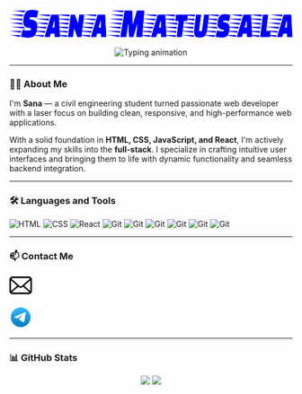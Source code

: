 <p align="center">
  <img src="https://github.com/matusalasana/matusalasana/blob/main/text%20(1).svg" height="50px" alt="my name">
</p>
<p align="center">
  <img src="https://readme-typing-svg.demolab.com?font=Fira+Code&size=24&pause=1000&color=FF00FF&center=true&vCenter=true&width=435&lines=A+Frontend+Developer;Full+Stack+Dev+In+Progress;Always+learning+new+things" height="80px" alt="Typing animation" />
</p>

---

### 👨‍💻 About Me

I'm **Sana** — a civil engineering student turned passionate web developer with a laser focus on building clean, responsive, and high-performance web applications.  

With a solid foundation in **HTML, CSS, JavaScript, and React**, I'm actively expanding my skills into the **full-stack**. I specialize in crafting intuitive user interfaces and bringing them to life with dynamic functionality and seamless backend integration.

---

### 🛠️ Languages and Tools

<p align="left">
  <img src="https://cdn.jsdelivr.net/gh/devicons/devicon/icons/html5/html5-original.svg" alt="HTML" width="40" height="40"/>
  <img src="https://cdn.jsdelivr.net/gh/devicons/devicon/icons/css3/css3-original.svg" alt="CSS" width="40" height="40"/>
  <img src="https://cdn.jsdelivr.net/gh/devicons/devicon/icons/react/react-original.svg" alt="React" width="40" height="40"/>
  <img src="https://cdn.jsdelivr.net/gh/devicons/devicon/icons/git/git-original.svg" alt="Git" width="40" height="40"/>
  <img src="https://cdn.jsdelivr.net/gh/devicons/devicon/icons/typescript/typescript-plain.svg" alt="Git" width="40" height="40"/>
  <img src="https://cdn.jsdelivr.net/gh/devicons/devicon/icons/bash/bash-original.svg" alt="Git" width="40" height="40"/>
  <img src="https://cdn.jsdelivr.net/gh/devicons/devicon/icons/github/github-original.svg" alt="Git" width="40" height="40"/>
  <img src="https://cdn.jsdelivr.net/gh/devicons/devicon/icons/javascript/javascript-original.svg" alt="Git" width="40" height="40"/>
  <img src="https://cdn.jsdelivr.net/gh/devicons/devicon/icons/linux/linux-original.svg" alt="Git" width="40" height="40"/>
</p>

---

### 📫 Contact Me

<p align="left">
  <a href="mailto:matusalasana@gmail.com"><img src="https://github.com/matusalasana/matusalasana/blob/main/email-8-svgrepo-com.svg" alt="Git" width="40" height="40"/></a>
</p>
<p align="left">
  <a href="https://t.me/+251945807386" target="_blank"><img src="https://github.com/matusalasana/matusalasana/blob/main/telegram-svgrepo-com.svg" alt="Git" width="40" height="40"/></a>
  <br/>
</p>

---

### 📊 GitHub Stats

<p align="center">
  <img src="https://github-readme-stats.vercel.app/api?username=matusalasana&show_icons=true&theme=radical" max-width="90%" width="48%"/>
  <img src="https://github-readme-stats.vercel.app/api/top-langs/?username=matusalasana&layout=compact&theme=radical" max-width="90%" width="48%"/>
</p>
